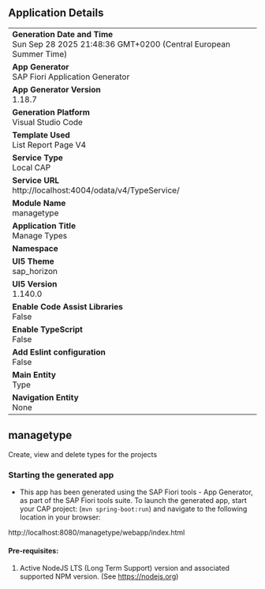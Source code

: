 ## Application Details
|               |
| ------------- |
|**Generation Date and Time**<br>Sun Sep 28 2025 21:48:36 GMT+0200 (Central European Summer Time)|
|**App Generator**<br>SAP Fiori Application Generator|
|**App Generator Version**<br>1.18.7|
|**Generation Platform**<br>Visual Studio Code|
|**Template Used**<br>List Report Page V4|
|**Service Type**<br>Local CAP|
|**Service URL**<br>http://localhost:4004/odata/v4/TypeService/|
|**Module Name**<br>managetype|
|**Application Title**<br>Manage Types|
|**Namespace**<br>|
|**UI5 Theme**<br>sap_horizon|
|**UI5 Version**<br>1.140.0|
|**Enable Code Assist Libraries**<br>False|
|**Enable TypeScript**<br>False|
|**Add Eslint configuration**<br>False|
|**Main Entity**<br>Type|
|**Navigation Entity**<br>None|

## managetype

Create, view and delete types for the projects

### Starting the generated app

-   This app has been generated using the SAP Fiori tools - App Generator, as part of the SAP Fiori tools suite.  To launch the generated app, start your CAP project:  (```mvn spring-boot:run```) and navigate to the following location in your browser:

http://localhost:8080/managetype/webapp/index.html

#### Pre-requisites:

1. Active NodeJS LTS (Long Term Support) version and associated supported NPM version.  (See https://nodejs.org)


